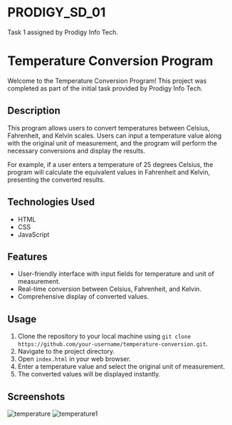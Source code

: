 # PRODIGY_SD_01
Task 1 assigned by Prodigy Info Tech.
# Temperature Conversion Program

Welcome to the Temperature Conversion Program! This project was completed as part of the initial task provided by Prodigy Info Tech.

## Description

This program allows users to convert temperatures between Celsius, Fahrenheit, and Kelvin scales. Users can input a temperature value along with the original unit of measurement, and the program will perform the necessary conversions and display the results.

For example, if a user enters a temperature of 25 degrees Celsius, the program will calculate the equivalent values in Fahrenheit and Kelvin, presenting the converted results.

## Technologies Used

- HTML
- CSS
- JavaScript

## Features

- User-friendly interface with input fields for temperature and unit of measurement.
- Real-time conversion between Celsius, Fahrenheit, and Kelvin.
- Comprehensive display of converted values.

## Usage

1. Clone the repository to your local machine using `git clone https://github.com/your-username/temperature-conversion.git`.
2. Navigate to the project directory.
3. Open `index.html` in your web browser.
4. Enter a temperature value and select the original unit of measurement.
5. The converted values will be displayed instantly.

## Screenshots
![temperature](https://github.com/Firdos1233/PRODIGY_SD_01/assets/114881103/6f72cf51-d358-4789-8245-e325b0c2ad0b)
![temperature1](https://github.com/Firdos1233/PRODIGY_SD_01/assets/114881103/185faea7-6eee-4569-818f-ac157e15e6a9)





